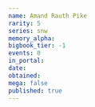 ```yaml
---
name: Amand Rauth Pike
rarity: 5
series: snw
memory_alpha:
bigbook_tier: -1
events: 0
in_portal:
date:
obtained:
mega: false
published: true
---
```



